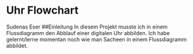 # Uhr Flowchart
Sudenas Eser
##Einleitung
In diesem Projekt musste ich in einem Flussdiagramm den Abblauf einer digitalen Uhr abbilden.
Ich habe gelernt/lerne momentan noch wie man Sacheen in einem Flussdiagramm abbildet.
